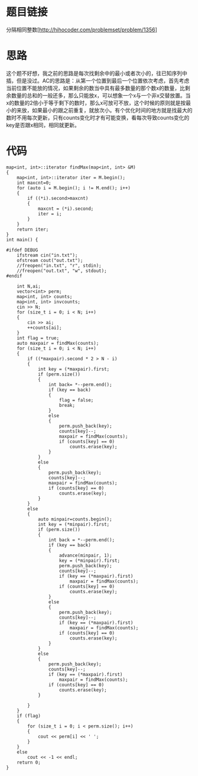 ﻿# 题目链接
分隔相同整数[http://hihocoder.com/problemset/problem/1356]
# 思路
这个题不好想，我之前的思路是每次找剩余中的最小或者次小的，往已知序列中插，但是没过。AC的思路是：从第一个位置到最后一个位置依次考虑，首先考虑当前位置不能放的情况，如果剩余的数当中具有最多数量的那个数x的数量，比剩余数量的总和的一般还多，那么只能放x，可以想象一个x与一个非x交替放置。当x的数量的2倍小于等于剩下的数时，那么x可放可不放，这个时候的原则就是按最小的来放，如果最小的跟之前重复，就放次小。有个优化时间的地方就是找最大的数时不用每次更新，只有counts变化时才有可能变换，看每次导致counts变化的key是否跟x相同，相同就更新。
# 代码
	map<int, int>::iterator findMax(map<int, int> &M)
	{
		map<int, int>::iterator iter = M.begin();
		int maxcnt=0;
		for (auto i = M.begin(); i != M.end(); i++)
		{
			if ((*i).second>maxcnt)
			{
				maxcnt = (*i).second;
				iter = i;
			}
		}
		return iter;
	}
	int main() {

	#ifdef DEBUG
		ifstream cin("in.txt");
		ofstream cout("out.txt");
		//freopen("in.txt", "r", stdin);
		//freopen("out.txt", "w", stdout);
	#endif
		
		int N,ai;
		vector<int> perm;
		map<int, int> counts;
		map<int, int> invcounts;
		cin >> N;
		for (size_t i = 0; i < N; i++)
		{
			cin >> ai;
			++counts[ai];
		}
		int flag = true;
		auto maxpair = findMax(counts);
		for (size_t i = 0; i < N; i++)
		{
			if ((*maxpair).second * 2 > N - i)
			{
				int key = (*maxpair).first;
				if (perm.size())
				{
					int back= *--perm.end();
					if (key == back)
					{
						flag = false;
						break;
					}
					else
					{
						perm.push_back(key);
						counts[key]--;
						maxpair = findMax(counts);
						if (counts[key] == 0)
							counts.erase(key);					
					}
				}
				else
				{
					perm.push_back(key);
					counts[key]--;
					maxpair = findMax(counts);
					if (counts[key] == 0)
						counts.erase(key);				
				}
			}
			else
			{
				auto minpair=counts.begin();
				int key = (*minpair).first;
				if (perm.size())
				{
					int back = *--perm.end();
					if (key == back)
					{
						advance(minpair, 1);
						key = (*minpair).first;
						perm.push_back(key);
						counts[key]--;
						if (key == (*maxpair).first)
							maxpair = findMax(counts);
						if (counts[key] == 0)
							counts.erase(key);
					}
					else
					{
						perm.push_back(key);
						counts[key]--;
						if (key == (*maxpair).first)
							maxpair = findMax(counts);
						if (counts[key] == 0)
							counts.erase(key);
					}
				}
				else
				{
					perm.push_back(key);
					counts[key]--;
					if (key == (*maxpair).first)
						maxpair = findMax(counts);
					if (counts[key] == 0)
						counts.erase(key);
				}

			}
		}
		if (flag)
		{
			for (size_t i = 0; i < perm.size(); i++)
			{
				cout << perm[i] << ' ';
			}
		}
		else
			cout << -1 << endl;
		return 0;
	}